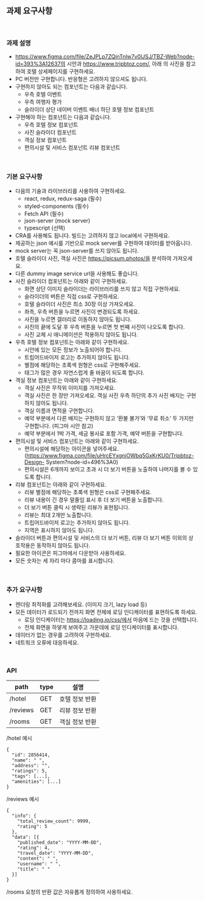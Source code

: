 ## 과제 요구사항

<br>

### 과제 설명

- https://www.figma.com/file/ZeJPLp7ZQjnTnlw7v0lJSJ/TBZ-Web?node-id=393%3A12637의 시안과 https://www.tripbtoz.com/, 아래 의 사진을 참고하여 호텔 상세페이지를 구현하세요.
- PC 버전만 구현합니다. 반응형은 고려하지 않으셔도 됩니다.
- 구현하지 않아도 되는 컴포넌트는 다음과 같습니다.
  - 우측 호텔 이벤트
  - 우측 여행자 평가
  - 슬라이더 상단 네이버 이벤트 배너 하단 호텔 정보 컴포넌트
- 구현해야 하는 컴포넌트는 다음과 같습니다.
  - 우측 호텔 정보 컴포넌트
  - 사진 슬라이더 컴포넌트
  - 객실 정보 컴포넌트
  - 편의시설 및 서비스 컴포넌트 리뷰 컴포넌트

<br>

### 기본 요구사항

- 다음의 기술과 라이브러리를 사용하여 구현하세요.
  - react, redux, redux-saga (필수)
  - styled-components (필수)
  - Fetch API (필수)
  - json-server (mock server)
  - typescript (선택)
- CRA를 사용해도 됩니다. 빌드는 고려하지 않고 local에서 구현하세요.
- 제공하는 json 예시를 기반으로 mock server를 구현하여 데이터를 받아옵니다.
- mock server는 꼭 json-server를 쓰지 않아도 됩니다.
- 호텔 슬라이더 사진, 객실 사진은 https://picsum.photos/을 분석하여 가져오세요.
- 다른 dummy image service url을 사용해도 좋습니다.
- 사진 슬라이더 컴포넌트는 아래와 같이 구현하세요.
  - 화면 상단 이미지 슬라이더는 라이브러리를 쓰지 않고 직접 구현하세요.
  - 슬라이더의 버튼은 직접 css로 구현하세요.
  - 호텔 슬라이더 사진은 최소 30장 이상 가져오세요.
  - 좌측, 우측 버튼을 누르면 사진이 변경되도록 하세요.
  - 사진을 누르면 갤러리로 이동하지 않아도 됩니다.
  - 사진의 끝에 도달 후 우측 버튼을 누르면 첫 번째 사진이 나오도록 합니다.
  - 사진 교체 시 애니메이션은 적용하지 않아도 됩니다.
- 우측 호텔 정보 컴포넌트는 아래와 같이 구현하세요.
  - 시안에 있는 모든 정보가 노출되어야 합니다.
  - 트립어드바이저 로고는 추가하지 않아도 됩니다.
  - 별점에 해당하는 초록색 원형은 css로 구현해주세요.
  - 태그가 많은 경우 자연스럽게 줄 바꿈이 되도록 합니다.
- 객실 정보 컴포넌트는 아래와 같이 구현하세요.
  - 객실 사진은 무작위 이미지를 가져오세요.
  - 객실 사진은 한 장만 가져오세요. 객실 사진 우측 하단의 추가 사진 배지는 구현하지 않아도 됩니다.
  - 객실 이름과 면적을 구현합니다.
  - 예약 부분에서 다른 배지는 구현하지 않고 ‘환불 불가’와 ‘무료 취소’ 두 가지만 구현합니다. (피그마 시안 참고)
  - 예약 부분에서 1박 가격, 세금 봉사료 포함 가격, 예약 버튼을 구현합니다.
- 편의시설 및 서비스 컴포넌트는 아래와 같이 구현하세요.
  - 편의시설에 해당하는 아이콘을 넣어주세요. (https://www.figma.com/file/uHrcEYxgniOWbq5GxKrKU0/Tripbtoz-Design- System?node-id=496%3A0)
  - 편의시설은 6개까지 보이고 초과 시 더 보기 버튼을 노출하여 나머지를 볼 수 있도록 합니다.
- 리뷰 컴포넌트는 아래와 같이 구현하세요.
  - 리뷰 별점에 해당하는 초록색 원형은 css로 구현해주세요.
  - 리뷰 내용이 긴 경우 말줄임 표시 후 더 보기 버튼을 노출합니다.
  - 더 보기 버튼 클릭 시 생략된 리뷰가 표현됩니다.
  - 리뷰는 최대 2개만 노출합니다.
  - 트립어드바이저 로고는 추가하지 않아도 됩니다.
  - 지역은 표시하지 않아도 됩니다.
- 슬라이더 버튼과 편의시설 및 서비스의 더 보기 버튼, 리뷰 더 보기 버튼 이외의 상호작용은 동작하지 않아도 됩니다.
- 필요한 아이콘은 피그마에서 다운받아 사용하세요.
- 모든 숫자는 세 자리 마다 콤마를 표시합니다.

<br>

### 추가 요구사항

- 렌더링 최적화를 고려해보세요. (이미지 크기, lazy load 등)
- 모든 데이터가 로드되기 전까지 화면 전체에 로딩 인디케이터를 표현하도록 하세요.
  - 로딩 인디케이터는 https://loading.io/css/에서 마음에 드는 것을 선택합니다.
  - 전체 화면을 하얗게 보여주고 가운데에 로딩 인디케이터를 표시합니다.
- 데이터가 없는 경우를 고려하여 구현하세요.
- 네트워크 오류에 대응하세요.

<br>

### API

| path     | type | 설명           |
| -------- | ---- | -------------- |
| /hotel   | GET  | 호텔 정보 반환 |
| /reviews | GET  | 리뷰 정보 반환 |
| /rooms   | GET  | 객실 정보 반환 |

/hotel 예시

```
{
  "id": 2856414,
  "name": " ",
  "address": "",
  "ratings": 5,
  "tags": [...],
  "amenities": [...]
}
```

/reviews 예시

```
{
  "info": {
    "total_review_count": 9999,
    "rating": 5
  },
  "data": [{
    "published_date": "YYYY-MM-DD",
    "rating": 4,
    "travel_date": "YYYY-MM-DD",
    "content": " ",
    "username": " ",
    "title": " "
  }]
}
```

/rooms 요청의 반환 값은 자유롭게 정의하여 사용하세요.
